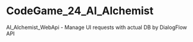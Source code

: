 # CodeGame_24_AI_Alchemist
AI_Alchemist_WebApi - Manage UI requests with actual DB by DialogFlow API
